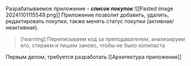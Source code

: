 Разрабатываемое приложение - ***список покупок***
![[Pasted image 20241101115549.png]]
Приложение позволит добавить, удалить, редактировать покупки, также менять статус покупки (активная/неактивная).

>[!warning] Переписываем код за преподавателем, анализируем его, стираем и пишем заново, чтобы не было копипаста

Первым делом, требуется разработать [[Архитектура приложения]]


